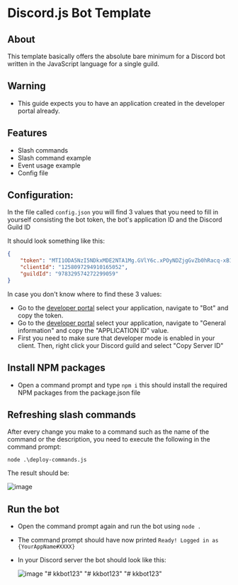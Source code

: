 # Discord.js Bot Template

## About

This template basically offers the absolute bare minimum for a Discord bot written in the JavaScript language for a single guild.

## Warning
- This guide expects you to have an application created in the developer portal already.

## Features
- Slash commands
- Slash command example
- Event usage example
- Config file

## Configuration:

In the file called `config.json` you will find 3 values that you need to fill in yourself consisting the bot token, the bot's application ID and the Discord Guild ID

It should look something like this:
```json
{
	"token": "MTI1ODA5NzI5NDkxMDE2NTA1Mg.GVlY6c.xPOyNDZjgGvZb0hRacq-xB12q6MOxQWV_0uEhk",
	"clientId": "1258097294910165052",
	"guildId": "978329574272299059"
}
```

In case you don't know where to find these 3 values:

- Go to the [developer portal](https://discord.com/developers/applications) select your application, navigate to "Bot" and copy the token.
- Go to the [developer portal](https://discord.com/developers/applications) select your application, navigate to "General information" and copy the "APPLICATION ID" value.
- First you need to make sure that developer mode is enabled in your client. Then, right click your Discord guild and select "Copy Server ID"

## Install NPM packages
- Open a command prompt and type `npm i` this should install the required NPM packages from the package.json file

## Refreshing slash commands
After every change you make to a command such as the name of the command or the description, you need to execute the following in the command prompt:

`node .\deploy-commands.js`

The result should be:

![image](https://github.com/Yorick20022/discordjs-template/assets/125297057/db8f2746-1b68-4bd2-8ea3-262455de6780)

## Run the bot
- Open the command prompt again and run the bot using `node .`
- The command prompt should have now printed `Ready! Logged in as {YourAppName#XXXX}`
- In your Discord server the bot should look like this:

  ![image](https://github.com/Yorick20022/discordjs-template/assets/125297057/00f87c19-5f97-4a34-bf2b-87f9118b2d6d)
"# kkbot123" 
"# kkbot123" 
"# kkbot123" 
